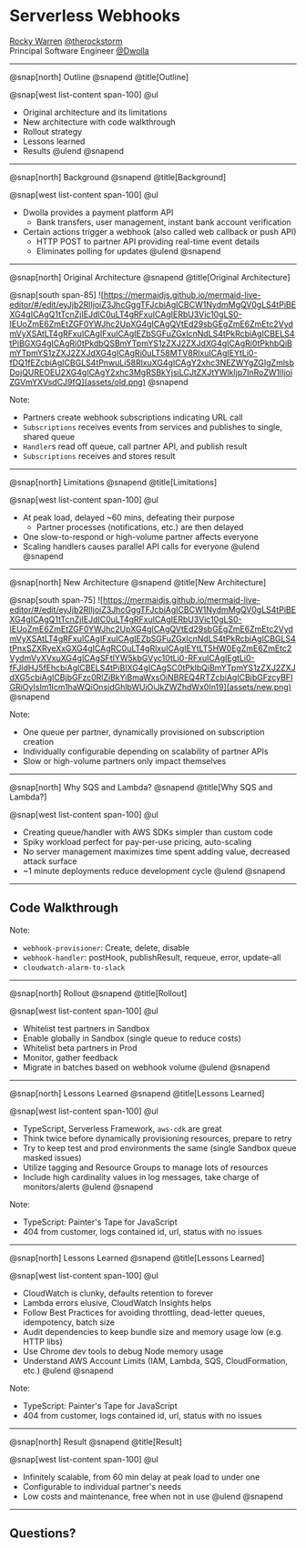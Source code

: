 # Serverless Webhooks

[Rocky Warren](https://rocky.dev/) [@therockstorm](https://github.com/therockstorm)  
Principal Software Engineer [@Dwolla](https://twitter.com/dwolla)

---

@snap[north]
Outline
@snapend
@title[Outline]

@snap[west list-content span-100]
@ul[](false)

- Original architecture and its limitations
- New architecture with code walkthrough
- Rollout strategy
- Lessons learned
- Results
  @ulend
  @snapend

---

@snap[north]
Background
@snapend
@title[Background]

@snap[west list-content span-100]
@ul

- Dwolla provides a payment platform API
  - Bank transfers, user management, instant bank account verification
- Certain actions trigger a webhook (also called web callback or push API)
  - HTTP POST to partner API providing real-time event details
  - Eliminates polling for updates
    @ulend
    @snapend

---

@snap[north]
Original Architecture
@snapend
@title[Original Architecture]

@snap[south span-85]
![https://mermaidjs.github.io/mermaid-live-editor/#/edit/eyJjb2RlIjoiZ3JhcGggTFJcbiAgICBCW1NydmMgQV0gLS4tPiBEXG4gICAgQ1tTcnZjIEJdIC0uLT4gRFxuICAgIERbU3Vic10gLS0-IEUoZmE6ZmEtZGF0YWJhc2UpXG4gICAgQVtEd29sbGEgZmE6ZmEtc2VydmVyXSAtLT4gRFxuICAgIFxuICAgIEZbSGFuZGxlcnNdLS4tPkRcbiAgICBELS4tPiBGXG4gICAgRi0tPkdbQSBmYTpmYS1zZXJ2ZXJdXG4gICAgRi0tPkhbQiBmYTpmYS1zZXJ2ZXJdXG4gICAgRi0uLT58MTV8RlxuICAgIEYtLi0-fDQ1fEZcbiAgICBGLS4tPnwuLi58RlxuXG4gICAgY2xhc3NEZWYgZGIgZmlsbDojQUREOEU2XG4gICAgY2xhc3MgRSBkYjsiLCJtZXJtYWlkIjp7InRoZW1lIjoiZGVmYXVsdCJ9fQ](assets/old.png)
@snapend

Note:

- Partners create webhook subscriptions indicating URL call
- `Subscriptions` receives events from services and publishes to single, shared queue
- `Handler`s read off queue, call partner API, and publish result
- `Subscriptions` receives and stores result

---

@snap[north]
Limitations
@snapend
@title[Limitations]

@snap[west list-content span-100]
@ul

- At peak load, delayed ~60 mins, defeating their purpose
  - Partner processes (notifications, etc.) are then delayed
- One slow-to-respond or high-volume partner affects everyone
- Scaling handlers causes parallel API calls for everyone
  @ulend
  @snapend

---

@snap[north]
New Architecture
@snapend
@title[New Architecture]

@snap[south span-75]
![https://mermaidjs.github.io/mermaid-live-editor/#/edit/eyJjb2RlIjoiZ3JhcGggTFJcbiAgICBCW1NydmMgQV0gLS4tPiBEXG4gICAgQ1tTcnZjIEJdIC0uLT4gRFxuICAgIERbU3Vic10gLS0-IEUoZmE6ZmEtZGF0YWJhc2UpXG4gICAgQVtEd29sbGEgZmE6ZmEtc2VydmVyXSAtLT4gRFxuICAgIFxuICAgIEZbSGFuZGxlcnNdLS4tPkRcbiAgICBGLS4tPnxSZXRyeXxGXG4gICAgRC0uLT4gRlxuICAgIEYtLT5HW0EgZmE6ZmEtc2VydmVyXVxuXG4gICAgSFtIYW5kbGVyc10tLi0-RFxuICAgIEgtLi0-fFJldHJ5fEhcbiAgICBELS4tPiBIXG4gICAgSC0tPklbQiBmYTpmYS1zZXJ2ZXJdXG5cbiAgICBjbGFzc0RlZiBkYiBmaWxsOiNBREQ4RTZcbiAgICBjbGFzcyBFIGRiOyIsIm1lcm1haWQiOnsidGhlbWUiOiJkZWZhdWx0In19](assets/new.png)
@snapend

Note:

- One queue per partner, dynamically provisioned on subscription creation
- Individually configurable depending on scalability of partner APIs
- Slow or high-volume partners only impact themselves

---

@snap[north]
Why SQS and Lambda?
@snapend
@title[Why SQS and Lambda?]

@snap[west list-content span-100]
@ul

- Creating queue/handler with AWS SDKs simpler than custom code
- Spiky workload perfect for pay-per-use pricing, auto-scaling
- No server management maximizes time spent adding value, decreased attack surface
- ~1 minute deployments reduce development cycle
  @ulend
  @snapend

---

## Code Walkthrough

Note:

- `webhook-provisioner`: Create, delete, disable
- `webhook-handler`: postHook, publishResult, requeue, error, update-all
- `cloudwatch-alarm-to-slack`

---

@snap[north]
Rollout
@snapend
@title[Rollout]

@snap[west list-content span-100]
@ul

- Whitelist test partners in Sandbox
- Enable globally in Sandbox (single queue to reduce costs)
- Whitelist beta partners in Prod
- Monitor, gather feedback
- Migrate in batches based on webhook volume
  @ulend
  @snapend

---

@snap[north]
Lessons Learned
@snapend
@title[Lessons Learned]

@snap[west list-content span-100]
@ul

- TypeScript, Serverless Framework, `aws-cdk` are great
- Think twice before dynamically provisioning resources, prepare to retry
- Try to keep test and prod environments the same (single Sandbox queue masked issues)
- Utilize tagging and Resource Groups to manage lots of resources
- Include high cardinality values in log messages, take charge of monitors/alerts
  @ulend
  @snapend

Note:

- TypeScript: Painter's Tape for JavaScript
- 404 from customer, logs contained id, url, status with no issues

---

@snap[north]
Lessons Learned
@snapend
@title[Lessons Learned]

@snap[west list-content span-100]
@ul

- CloudWatch is clunky, defaults retention to forever
- Lambda errors elusive, CloudWatch Insights helps
- Follow Best Practices for avoiding throttling, dead-letter queues, idempotency, batch size
- Audit dependencies to keep bundle size and memory usage low (e.g. HTTP libs)
- Use Chrome dev tools to debug Node memory usage
- Understand AWS Account Limits (IAM, Lambda, SQS, CloudFormation, etc.)
  @ulend
  @snapend

Note:

- TypeScript: Painter's Tape for JavaScript
- 404 from customer, logs contained id, url, status with no issues

---

@snap[north]
Result
@snapend
@title[Result]

@snap[west list-content span-100]
@ul

- Infinitely scalable, from 60 min delay at peak load to under one
- Configurable to individual partner's needs
- Low costs and maintenance, free when not in use
  @ulend
  @snapend

---

## Questions?
